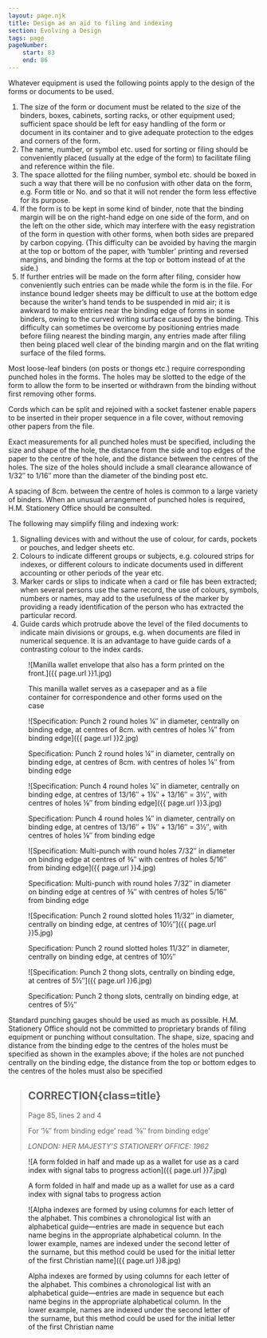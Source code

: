 ```yaml
---
layout: page.njk
title: Design as an aid to filing and indexing
section: Evolving a Design
tags: page
pageNumber:
    start: 83
    end: 86
---
```


Whatever equipment is used the following points apply to the design of the forms or documents to be used.

1. The size of the form or document must be related to the size of the binders, boxes, cabinets, sorting racks, or other equipment used; sufficient space should be left for easy handling of the form or document in its container and to give adequate protection to the edges and corners of the form.
2. The name, number, or symbol etc. used for sorting or filing should be conveniently placed (usually at the edge of the form) to facilitate filing and reference within the file.
3. The space allotted for the filing number, symbol etc. should be boxed in such a way that there will be no confusion with other data on the form, e.g. Form title or No. and so that it will not render the form less effective for its purpose.
4. If the form is to be kept in some kind of binder, note that the binding margin will be on the right-hand edge on one side of the form, and on the left on the other side, which may interfere with the easy registration of the form in question with other forms, when both sides are prepared by carbon copying. (This difficulty can be avoided by having the margin at the top or bottom of the paper, with ‘tumbler’ printing and reversed margins, and binding the forms at the top or bottom instead of at the side.)
5. If further entries will be made on the form after filing, consider how conveniently such entries can be made while the form is in the file. For instance bound ledger sheets may be difficult to use at the bottom edge because the writer’s hand tends to be suspended in mid air; it is awkward to make entries near the binding edge of forms in some binders, owing to the curved writing surface caused by the binding. This difficulty can sometimes be overcome by positioning entries made before filing nearest the binding margin, any entries made after filing then being placed well clear of the binding margin and on the flat writing surface of the filed forms.

Most loose-leaf binders (on posts or thongs etc.) require corresponding punched holes in the forms. The holes may be slotted to the edge of the form to allow the form to be inserted or withdrawn from the binding without first removing other forms.

Cords which can be split and rejoined with a socket fastener enable papers to be inserted in their proper sequence in a file cover, without removing other papers from the file.

Exact measurements for all punched holes must be specified, including the size and shape of the hole, the distance from the side and top edges of the paper to the centre of the hole, and the distance between the centres of the holes. The size of the holes should include a small clearance allowance of 1/32&Prime; to 1/16&Prime; more than the diameter of the binding post etc.

A spacing of 8cm. between the centre of holes is common to a large
variety of binders. When an unusual arrangement of punched holes is required, H.M. Stationery Office should be consulted.

The following may simplify filing and indexing work:

1. Signalling devices with and without the use of colour, for cards, pockets or pouches, and ledger sheets etc.
2. Colours to indicate different groups or subjects, e.g. coloured strips for indexes, or different colours to indicate documents used in different accounting or other periods of the year etc.
3. Marker cards or slips to indicate when a card or file has been extracted; when several persons use the same record, the use of colours, symbols, numbers or names, may add to the usefulness of the marker by providing a ready identification of the person who has extracted the particular record.
4. Guide cards which protrude above the level of the filed documents to indicate main divisions or groups, e.g. when documents are filed in numerical sequence. It is an advantage to have guide cards of a contrasting colour to the index cards.

<figure>

![Manilla wallet envelope that also has a form printed on the front.]({{ page.url }}1.jpg)

<figcaption>
This manilla wallet serves as a casepaper and as a file container for correspondence and other forms used on the case
</figcaption>
</figure>

<figure>

![Specification: Punch 2 round holes &frac14;&Prime; in diameter, centrally on binding edge, at centres of 8cm. with centres of holes &frac18;&Prime; from binding edge]({{ page.url }}2.jpg)

<figcaption>
Specification: Punch 2 round holes &frac14;&Prime; in diameter, centrally on binding edge, at centres of 8cm. with centres of holes &frac18;&Prime; from binding edge
</figcaption>
</figure>

<figure>

![Specification: Punch 4 round holes &frac14;&Prime; in diameter, centrally on binding edge, at centres of 13/16&Prime; &plus; 1&frac78;&Prime; &plus; 13/16&Prime; = 3&frac12;&Prime;, with centres of holes &frac18;&Prime; from binding edge]({{ page.url }}3.jpg)

<figcaption>
Specification: Punch 4 round holes &frac14;&Prime; in diameter, centrally on binding edge, at centres of 13/16&Prime; &plus; 1&frac78;&Prime; &plus; 13/16&Prime; = 3&frac12;&Prime;, with centres of holes &frac18;&Prime; from binding edge
</figcaption>
</figure>

<figure>

![Specification: Multi-punch with round holes 7/32&Prime; in diameter on binding edge at centres of &frac38;&Prime; with centres of holes 5/16&Prime; from binding edge]({{ page.url }}4.jpg)

<figcaption>
Specification: Multi-punch with round holes 7/32&Prime; in diameter on binding edge at centres of &frac38;&Prime; with centres of holes 5/16&Prime; from binding edge
</figcaption>
</figure>

<figure>

![Specification: Punch 2 round slotted holes 11/32&Prime; in diameter, centrally on binding edge, at centres of 10&frac12;&Prime;]({{ page.url }}5.jpg)

<figcaption>
Specification: Punch 2 round slotted holes 11/32&Prime; in diameter, centrally on binding edge, at centres of 10&frac12;&Prime;
</figcaption>
</figure>

<figure>

![Specification: Punch 2 thong slots, centrally on binding edge, at centres of 5&frac12;&Prime;]({{ page.url }}6.jpg)

<figcaption>
Specification: Punch 2 thong slots, centrally on binding edge, at centres of 5&frac12;&Prime;
</figcaption>
</figure>

Standard punching gauges should be used as much as possible. H.M. Stationery Office should not be committed to proprietary brands of filing equipment or punching without consultation. The shape, size, spacing and distance from the binding edge to the centres of the holes must be specified as shown in the examples above; if the holes are not punched centrally on the binding edge, the distance from the top or bottom edges to the centres of the holes must also be specified

<blockquote class="correction">

## CORRECTION{class=title}

Page 85, lines 2 and 4

For ‘&frac18;&Prime; from binding edge’ read ‘&frac38;&Prime; from binding edge’

<cite>LONDON: HER MAJESTY’S STATIONERY OFFICE: 1962</cite>
</blockquote>

<figure>

![A form folded in half and made up as a wallet for use as a card index with signal tabs to progress action]({{ page.url }}7.jpg)

<figcaption>
A form folded in half and made up as a wallet for use as a card index with signal tabs to progress action
</figcaption>
</figure>

<figure>

![Alpha indexes are formed by using columns for each letter of the alphabet. This combines a chronological list with an alphabetical guide—entries are made in sequence but each name begins in the appropriate alphabetical column. In the lower example, names are indexed under the second letter of the surname, but this method could be used for the initial letter of the first Christian name]({{ page.url }}8.jpg)

<figcaption>
Alpha indexes are formed by using columns for each letter of the alphabet. This combines a chronological list with an alphabetical guide—entries are made in sequence but each name begins in the appropriate alphabetical column. In the lower example, names are indexed under the second letter of the surname, but this method could be used for the initial letter of the first Christian name
</figcaption>
</figure>
